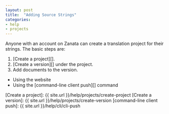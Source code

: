 ```yaml
---
layout: post
title:  "Adding Source Strings"
categories:
- help
- projects
---
```


Anyone with an account on Zanata can create a translation project for their strings. The basic steps are:

 1. [Create a project][].
 1. [Create a version][] under the project.
 1. Add documents to the version.
   - Using the website
   - Using the [command-line client push][] command


[Create a project]: {{ site.url }}/help/projects/create-project
[Create a version]: {{ site.url }}/help/projects/create-version
[command-line client push]: {{ site.url }}/help/cli/cli-push
